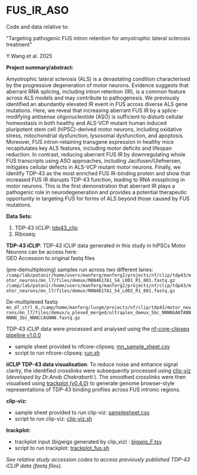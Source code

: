 # FUS_IR_ASO

Code and data relative to: 

"Targeting pathogenic FUS intron retention for amyotrophic lateral sclerosis treatment"  

 Y.Wang et al. 2025


**Project summary/abstract:**

Amyotrophic lateral sclerosis (ALS) is a devastating condition characterised by the progressive degeneration of motor neurons. Evidence suggests that aberrant RNA splicing, including intron retention (IR), is a common feature across ALS models and may contribute to pathogenesis. We previously identified an abundantly elevated IR event in FUS across diverse ALS gene mutations. Here, we reveal that increasing aberrant FUS IR by a splice-modifying antisense oligonucleotide (ASO) is sufficient to disturb cellular homeostasis in both healthy and ALS-VCP mutant human induced pluripotent stem cell (hiPSC)-derived motor neurons, including oxidative stress, mitochondrial dysfunction, lysosomal dysfunction, and apoptosis. Moreover, FUS intron-retaining transgene expression in healthy mice recapitulates key ALS features, including motor deficits and lifespan reduction. In contrast, reducing aberrant FUS IR by downregulating whole FUS transcripts using ASO approaches, including Jacifusen/Ulefnersen, mitigates cellular defects in ALS-VCP mutant motor neurons. Finally, we identify TDP-43 as the most enriched FUS IR-binding protein and show that increased FUS IR disrupts TDP-43 function, leading to RNA missplicing in motor neurons. This is the first demonstration that aberrant IR plays a pathogenic role in neurodegeneration and provides a potential therapeutic opportunity in targeting FUS for forms of ALS beyond those caused by FUS mutations.


**Data Sets:**


1. TDP-43 iiCLIP:  [tdp43_clip](https://github.com/itsyiranwang/FUS_IR_ASO/tree/main/tdp43_clip)    
2. Riboseq: 



**TDP-43 iCLIP**: 
TDP-43 iCLIP data generated in this study in hiPSCs Motor Neurons can be access here:   
GEO Accession to original fastq files   

(pre-demultiplexing) samples run across two different lanes:
`/camp/lab/patanir/home/users/manferg/manferg2/projects/nf/clip/tdp43/motor_neurons/mn_l7/files/demux/MAN4617A1_S4_L001_R1_001.fastq.gz`
`/camp/lab/patanir/home/users/manferg/manferg2/projects/nf/clip/tdp43/motor_neurons/mn_l7/files/demux/MAN4617A1_S4_L002_R1_001.fastq.gz`

De-multiplexed fastq: 
`mn_d7_ctrl_6,/camp/home/manferg/lusgm/projects/nf/clip/tdp43/motor_neurons/mn_l7/files/demux/u_plexed_merged/ultraplex_demux_5bc_NNNNGAATANNNNNN_3bc_NNNCCAGNNN.fastq.gz`

TDP-43 iCLIP data were processed and analysed using the [nf-core-clipseq pipeline v1.0.0](https://nf-co.re/clipseq/1.0.0/)  
- sample sheet provided to nfcore-clipseq: [mn_sample_sheet.csv](https://github.com/itsyiranwang/FUS_IR_ASO/blob/main/tdp43_clip/nfcore_clipseq/mn_sample_sheet.csv)    
- script to run nfcore-clipseq: [run.sh](https://github.com/itsyiranwang/FUS_IR_ASO/blob/main/tdp43_clip/nfcore_clipseq/run.sh)

**iiCLIP TDP-43 data visualisation**:  To reduce noise and enhance signal clarity, the identified crosslinks were subsequently processed using [clip-viz](https://github.com/amchakra/clip-viz)  (_developed by Dr.Anob Chakrabarti_ ). The smoothed crosslinks were then visualised using [trackplot (v0.4.0)](https://trackplot.readthedocs.io/en/latest/) to generate genome browser-style representations of TDP-43 binding profiles across FUS intronic regions.

**clip-viz:**   
- sample sheet provided to run clip-viz: [samplesheet.csv](https://github.com/itsyiranwang/FUS_IR_ASO/blob/main/tdp43_clip/clip_viz/samplesheet.csv)     
- script to run clip-viz: [clip-viz.sh](https://github.com/itsyiranwang/FUS_IR_ASO/blob/main/tdp43_clip/clip_viz/clip_viz.sh)   

**trackplot:**    
- trackplot input (bigwigs generated by clip_viz) : [bigwig_F.tsv](https://github.com/itsyiranwang/FUS_IR_ASO/blob/main/tdp43_clip/trackplot/bigwig_F.tsv)    
- script to run trackplot: [trackplot_fus.sh](https://github.com/itsyiranwang/FUS_IR_ASO/blob/main/tdp43_clip/trackplot/trackplot_fus.sh)   

_See relative study accession codes to access previously published TDP-43 iCLIP data (fastq files)._ 
